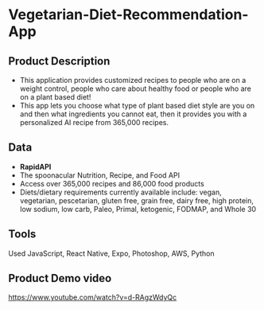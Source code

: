 # Vegetarian-Diet-Recommendation-App
## Product Description 
- This application provides customized recipes to people who are on a weight control, people who care about healthy food or people who are on a plant based diet!
- This app lets you choose what type of plant based diet style are you on and then what ingredients you cannot eat, then it provides you with a personalized AI recipe from 365,000 recipes.

## Data 
- **RapidAPI**
- The spoonacular Nutrition, Recipe, and Food API 
- Access over 365,000 recipes and 86,000 food products
- Diets/dietary requirements currently available include: vegan, vegetarian, pescetarian, gluten free, grain free, dairy free, high protein, low sodium, low carb, Paleo, Primal, ketogenic, FODMAP, and Whole 30

## Tools  
Used JavaScript, React Native, Expo, Photoshop, AWS, Python 

## Product Demo video
https://www.youtube.com/watch?v=d-RAgzWdyQc
